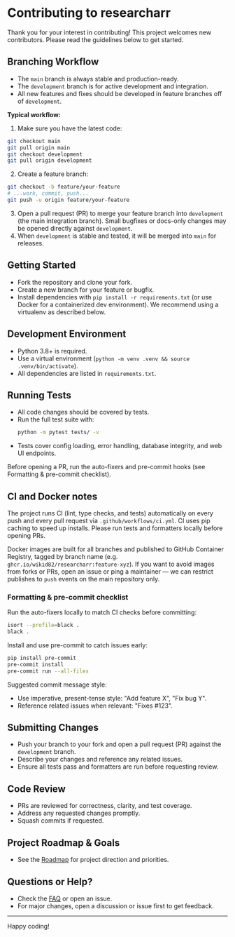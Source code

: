 # Contributing to researcharr

Thank you for your interest in contributing! This project welcomes new contributors. Please read the guidelines below to get started.

## Branching Workflow

- The `main` branch is always stable and production-ready.
- The `development` branch is for active development and integration.
- All new features and fixes should be developed in feature branches off of `development`.

**Typical workflow:**

1. Make sure you have the latest code:
  ```bash
  git checkout main
  git pull origin main
  git checkout development
  git pull origin development
  ```
2. Create a feature branch:
  ```bash
  git checkout -b feature/your-feature
  # ...work, commit, push...
  git push -u origin feature/your-feature
  ```
3. Open a pull request (PR) to merge your feature branch into `development` (the main integration branch). Small bugfixes or docs-only changes may be opened directly against `development`.
4. When `development` is stable and tested, it will be merged into `main` for releases.

## Getting Started
- Fork the repository and clone your fork.
- Create a new branch for your feature or bugfix.
- Install dependencies with `pip install -r requirements.txt` (or use Docker for a containerized dev environment). We recommend using a virtualenv as described below.

## Development Environment
- Python 3.8+ is required.
- Use a virtual environment (`python -m venv .venv && source .venv/bin/activate`).
- All dependencies are listed in `requirements.txt`.

## Running Tests
- All code changes should be covered by tests.
- Run the full test suite with:
  ```bash
  python -m pytest tests/ -v
  ```
- Tests cover config loading, error handling, database integrity, and web UI endpoints.

Before opening a PR, run the auto-fixers and pre-commit hooks (see Formatting & pre-commit checklist).

## CI and Docker notes

The project runs CI (lint, type checks, and tests) automatically on every push and every pull request via `.github/workflows/ci.yml`. CI uses pip caching to speed up installs. Please run tests and formatters locally before opening PRs.

Docker images are built for all branches and published to GitHub Container Registry, tagged by branch name (e.g. `ghcr.io/wikid82/researcharr:feature-xyz`). If you want to avoid images from forks or PRs, open an issue or ping a maintainer — we can restrict publishes to `push` events on the main repository only.

### Formatting & pre-commit checklist

Run the auto-fixers locally to match CI checks before committing:

```bash
isort --profile=black .
black .
```

Install and use pre-commit to catch issues early:

```bash
pip install pre-commit
pre-commit install
pre-commit run --all-files
```

Suggested commit message style:

- Use imperative, present-tense style: "Add feature X", "Fix bug Y".
- Reference related issues when relevant: "Fixes #123".

## Submitting Changes
- Push your branch to your fork and open a pull request (PR) against the `development` branch.
- Describe your changes and reference any related issues.
- Ensure all tests pass and formatters are run before requesting review.

## Code Review
- PRs are reviewed for correctness, clarity, and test coverage.
- Address any requested changes promptly.
- Squash commits if requested.

## Project Roadmap & Goals
- See the [Roadmap](../researcharr.wiki/Roadmap.md) for project direction and priorities.

## Questions or Help?
- Check the [FAQ](../researcharr.wiki/FAQ.md) or open an issue.
- For major changes, open a discussion or issue first to get feedback.

---

Happy coding!
